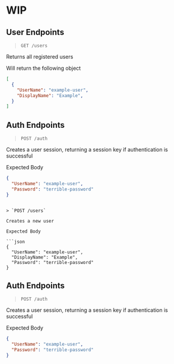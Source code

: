 # WIP

## User Endpoints

> `GET /users`

Returns all registered users

Will return the following object

```json
[
  {
    "UserName": "example-user",
    "DisplayName": "Example",
  }
]
```

## Auth Endpoints

> `POST /auth`

Creates a user session, returning a session key if
authentication is successful

Expected Body

```json
{
  "UserName": "example-user",
  "Password": "terrible-password"
}
```
```

> `POST /users`

Creates a new user

Expected Body 

```json
{ 
  "UserName": "example-user", 
  "DisplayName": "Example", 
  "Password": "terrible-password" 
}
```

## Auth Endpoints

> `POST /auth`

Creates a user session, returning a session key if
authentication is successful

Expected Body

```json
{
  "UserName": "example-user",
  "Password": "terrible-password"
}
```
